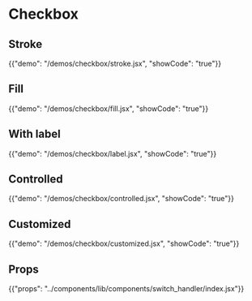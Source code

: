 # Checkbox

## Stroke

{{"demo": "/demos/checkbox/stroke.jsx", "showCode": "true"}}

## Fill

{{"demo": "/demos/checkbox/fill.jsx", "showCode": "true"}}

## With label

{{"demo": "/demos/checkbox/label.jsx", "showCode": "true"}}

## Controlled

{{"demo": "/demos/checkbox/controlled.jsx", "showCode": "true"}}

## Customized

{{"demo": "/demos/checkbox/customized.jsx", "showCode": "true"}}

## Props

{{"props": "../components/lib/components/switch_handler/index.jsx"}}